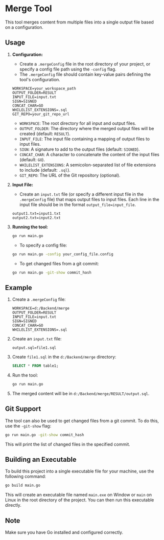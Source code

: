 # Merge Tool

This tool merges content from multiple files into a single output file based on a configuration.

## Usage

1.  **Configuration:**
    *   Create a `.mergeConfig` file in the root directory of your project, or specify a config file path using the `-config` flag.
    *   The `.mergeConfig` file should contain key-value pairs defining the tool's configuration.

    ```properties
    WORKSPACE=your_workspace_path
    OUTPUT_FOLDER=RESULT
    INPUT_FILE=input.txt
    SIGN=SIGNED
    CONCAT_CHAR=GO
    WHILELIST_EXTENSIONS=.sql
    GIT_REPO=your_git_repo_url
    ```

    *   `WORKSPACE`: The root directory for all input and output files.
    *   `OUTPUT_FOLDER`: The directory where the merged output files will be created (default: `RESULT`).
    *   `INPUT_FILE`: The input file containing a mapping of output files to input files.
    *   `SIGN`: A signature to add to the output files (default: `SIGNED`).
    *   `CONCAT_CHAR`: A character to concatenate the content of the input files (default: `GO`).
    *   `WHILELIST_EXTENSIONS`: A semicolon-separated list of file extensions to include (default: `.sql`).
    *   `GIT_REPO`: The URL of the Git repository (optional).

2.  **Input File:**
    *   Create an `input.txt` file (or specify a different input file in the `.mergeConfig` file) that maps output files to input files. Each line in the input file should be in the format `output_file=input_file`.

    ```properties
    output1.txt=input1.txt
    output2.txt=input2.txt
    ```

3.  **Running the tool:**

    ```bash
    go run main.go
    ```

    *   To specify a config file:

    ```bash
    go run main.go -config your_config_file.config
    ```

    *   To get changed files from a git commit:

    ```bash
    go run main.go -git-show commit_hash
    ```

## Example

1.  Create a `.mergeConfig` file:

    ```properties
    WORKSPACE=d:/Backend/merge
    OUTPUT_FOLDER=RESULT
    INPUT_FILE=input.txt
    SIGN=SIGNED
    CONCAT_CHAR=GO
    WHILELIST_EXTENSIONS=.sql
    ```

2.  Create an `input.txt` file:

    ```properties
    output.sql=file1.sql
    ```

3.  Create `file1.sql` in the `d:/Backend/merge` directory:

    ```sql
    SELECT * FROM table1;
    ```

4.  Run the tool:

    ```bash
    go run main.go
    ```

5.  The merged content will be in `d:/Backend/merge/RESULT/output.sql`.

## Git Support

The tool can also be used to get changed files from a git commit. To do this, use the `-git-show` flag:

```bash
go run main.go -git-show commit_hash
```

This will print the list of changed files in the specified commit.

## Building an Executable

To build this project into a single executable file for your machine, use the following command:

```bash
go build main.go
```

This will create an executable file named `main.exe` on Window or `main` on Linux in the root directory of the project. You can then run this executable directly.

## Note
Make sure you have Go installed and configured correctly.
